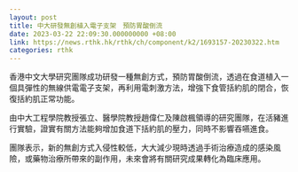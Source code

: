 ```yaml
---
layout: post
title: 中大研發無創植入電子支架　預防胃酸倒流
date: 2023-03-22 22:09:30.000000000 +08:00
link: https://news.rthk.hk/rthk/ch/component/k2/1693157-20230322.htm
categories: rthk
---
```


香港中文大學研究團隊成功研發一種無創方式，預防胃酸倒流，透過在食道植入一個具彈性的無線供電電子支架，再利用電刺激方法，增強下食管括約肌的閉合，恢復括約肌正常功能。

由中大工程學院教授張立、醫學院教授趙偉仁及陳啟楓領導的研究團隊，在活豬進行實驗，證實有關方法能夠增加食道下括約肌的壓力，同時不影響吞嚥進食。

團隊表示，新的無創方式入侵性較低，大大減少現時透過手術治療造成的感染風險，或藥物治療所帶來的副作用，未來會將有關研究成果轉化為臨床應用。
